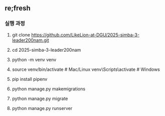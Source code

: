 ## re;fresh

### 실행 과정

1. git clone https://github.com/LikeLion-at-DGU/2025-simba-3-leader200nam.git

2. cd 2025-simba-3-leader200nam

3. python -m venv venv

4. source venv/bin/activate # Mac/Linux
   venv\Scripts\activate # Windows

5. pip install pipenv

6. python manage.py makemigrations

7. python manage.py migrate

8. python manage.py runserver
